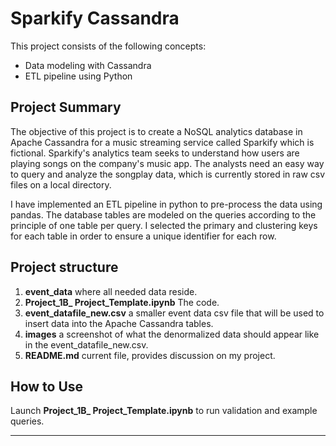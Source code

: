 # Sparkify Cassandra
This project consists of the following concepts:
- Data modeling with Cassandra
- ETL pipeline using Python

## Project Summary

The objective of this project is to create a NoSQL analytics database in Apache Cassandra for a music streaming service called Sparkify which is fictional. Sparkify's analytics team seeks to understand how users are playing songs on the company's music app. The analysts need an easy way to query and analyze the songplay data, which is currently stored in raw csv files on a local directory.

I have implemented an ETL pipeline in python to pre-process the data using pandas. The database tables are modeled on the queries according to the principle of one table per query. I selected the primary and clustering keys for each table in order to ensure a unique identifier for each row.  

## Project structure
1. **event_data** where all needed data reside.
2. **Project_1B_ Project_Template.ipynb** The code.
3. **event_datafile_new.csv** a smaller event data csv file that will be used to insert data into the Apache Cassandra tables.
4. **images** a screenshot of what the denormalized data should appear like in the event_datafile_new.csv.
5. **README.md** current file, provides discussion on my project.

## How to Use

Launch **Project_1B_ Project_Template.ipynb** to run validation and example queries.

------------------------
